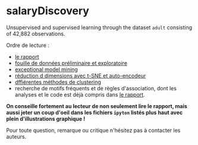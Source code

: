 # salaryDiscovery
Unsupervised and supervised learning through the dataset `adult` consisting of 42,882 observations.  
  
Ordre de lecture : 
* [le rapport](https://github.com/Alsaxian/salaryDiscovery/blob/master/rapport.ipynb)
* [fouille de données préliminaire et exploratoire](https://github.com/Alsaxian/salaryDiscovery/blob/master/Exploration.ipynb)
* [exceptional model mining](https://github.com/MarchesLearning/salaryDiscovery/blob/master/ExceptionalModelMining.ipynb)
* [réduction d dimensions avec t-SNE et auto-encodeur](https://github.com/Alsaxian/salaryDiscovery/blob/master/tsne_autoencoder.ipynb)
* [dffiérentes méthodes de clustering](https://github.com/Alsaxian/salaryDiscovery/blob/master/Clustering.ipynb)
* recherche de motifs fréquents et de règles d'association, dont les analyses et le code est déjà compris dans [le rapport](https://github.com/Alsaxian/salaryDiscovery/blob/master/rapport.ipynb).  
  
__On conseille fortement au lecteur de non seulement lire le rapport, mais aussi jeter un coup d'oeil dans les fichiers `ipyton` listés plus haut avec plein d'illustrations graphique !__  
  
Pour toute question, remarque ou critique n'hésitez pas à contacter les auteurs.
